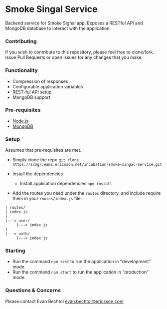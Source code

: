 # Smoke Singal Service
Backend service for Smoke Signal app. Exposes a RESTful API and MongoDB database to interact with the application. 

### Contributing
If you wish to contribute to this repository, please feel free to clone/fork.
Issue Pull Requests or open issues for any changes that you make.

### Functionality
* Compression of responses
* Configurable application variables
* REST-ful API setup
* MongoDB support

### Pre-requisites
* [Node.js](https://nodejs.org)
* [MongoDB](https://www.mongodb.com/)

### Setup
Assumes that pre-requisites are met.
- Simply clone the repo
```git clone https://scmgr.eams.ericsson.net/incubation/smoke-singal-service.git```

- Install the dependencies 
   - Install application dependencies ```npm install```

- Add the routes you need under the `routes` directory, and include require them in your `routes/index.js` file.
```
| routes/
| index.js
|
|---> user/
     |---> index.js
|
|---> auth/
     |---> index.js
```

### Starting 
* Run the command ```npm test``` to run the application in "development" mode.
* Run the command ```npm start``` to run the application in "production" mode.

### Questions & Concerns
Please contact Evan Bechtol <evan.bechtol@ericsson.com>
